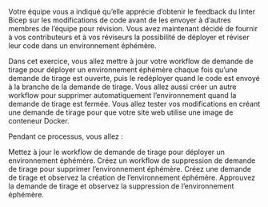 Votre équipe vous a indiqué qu’elle apprécie d’obtenir le feedback du linter Bicep sur les modifications de code avant de les envoyer à d’autres membres de l’équipe pour révision. Vous avez maintenant décidé de fournir à vos contributeurs et à vos réviseurs la possibilité de déployer et réviser leur code dans un environnement éphémère.

Dans cet exercice, vous allez mettre à jour votre workflow de demande de tirage pour déployer un environnement éphémère chaque fois qu’une demande de tirage est ouverte, puis le redéployer quand le code est envoyé à la branche de la demande de tirage. Vous allez aussi créer un autre workflow pour supprimer automatiquement l’environnement quand la demande de tirage est fermée. Vous allez tester vos modifications en créant une demande de tirage pour que votre site web utilise une image de conteneur Docker.

Pendant ce processus, vous allez :

Mettez à jour le workflow de demande de tirage pour déployer un environnement éphémère.
Créez un workflow de suppression de demande de tirage pour supprimer l’environnement éphémère.
Créez une demande de tirage et observez la création de l’environnement éphémère.
Approuvez la demande de tirage et observez la suppression de l’environnement éphémère.